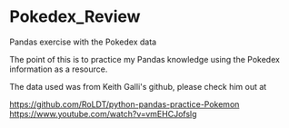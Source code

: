 # Pokedex_Review
Pandas exercise with the Pokedex data

The point of this is to practice my Pandas knowledge using the Pokedex information as a resource.

The data used was from Keith Galli's github, please check him out at

https://github.com/RoLDT/python-pandas-practice-Pokemon
https://www.youtube.com/watch?v=vmEHCJofslg
